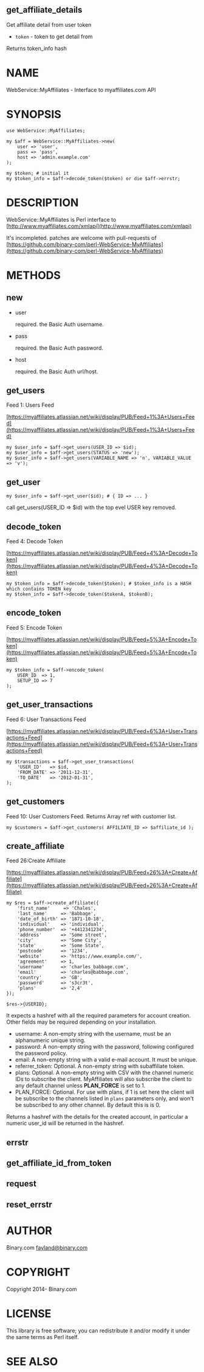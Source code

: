 ## get\_affiliate\_details

Get affiliate detail from user token

- `token` - token to get detail from

Returns token\_info hash

# NAME

WebService::MyAffiliates - Interface to myaffiliates.com API

# SYNOPSIS

    use WebService::MyAffiliates;

    my $aff = WebService::MyAffiliates->new(
        user => 'user',
        pass => 'pass',
        host => 'admin.example.com'
    );

    my $token; # initial it
    my $token_info = $aff->decode_token($token) or die $aff->errstr;

# DESCRIPTION

WebService::MyAffiliates is Perl interface to [http://www.myaffiliates.com/xmlapi](http://www.myaffiliates.com/xmlapi)

It's incompleted. patches are welcome with pull-requests of [https://github.com/binary-com/perl-WebService-MyAffiliates](https://github.com/binary-com/perl-WebService-MyAffiliates)

# METHODS

## new

- user

    required. the Basic Auth username.

- pass

    required. the Basic Auth password.

- host

    required. the Basic Auth url/host.

## get\_users

Feed 1: Users Feed

[https://myaffiliates.atlassian.net/wiki/display/PUB/Feed+1%3A+Users+Feed](https://myaffiliates.atlassian.net/wiki/display/PUB/Feed+1%3A+Users+Feed)

    my $user_info = $aff->get_users(USER_ID => $id);
    my $user_info = $aff->get_users(STATUS => 'new');
    my $user_info = $aff->get_users(VARIABLE_NAME => 'n', VARIABLE_VALUE => 'v');

## get\_user

    my $user_info = $aff->get_user($id); # { ID => ... }

call get\_users(USER\_ID => $id) with the top evel USER key removed.

## decode\_token

Feed 4: Decode Token

[https://myaffiliates.atlassian.net/wiki/display/PUB/Feed+4%3A+Decode+Token](https://myaffiliates.atlassian.net/wiki/display/PUB/Feed+4%3A+Decode+Token)

    my $token_info = $aff->decode_token($token); # $token_info is a HASH which contains TOKEN key
    my $token_info = $aff->decode_token($tokenA, $tokenB);

## encode\_token

Feed 5: Encode Token

[https://myaffiliates.atlassian.net/wiki/display/PUB/Feed+5%3A+Encode+Token](https://myaffiliates.atlassian.net/wiki/display/PUB/Feed+5%3A+Encode+Token)

    my $token_info = $aff->encode_token(
        USER_ID  => 1,
        SETUP_ID => 7
    );

## get\_user\_transactions

Feed 6: User Transactions Feed

[https://myaffiliates.atlassian.net/wiki/display/PUB/Feed+6%3A+User+Transactions+Feed](https://myaffiliates.atlassian.net/wiki/display/PUB/Feed+6%3A+User+Transactions+Feed)

    my $transactions = $aff->get_user_transactions(
        'USER_ID'   => $id,
        'FROM_DATE' => '2011-12-31',
        'TO_DATE'   => '2012-01-31',
    );

## get\_customers

Feed 10: User Customers Feed.
Returns Array ref with customer list.

    my $customers = $aff->get_customers( AFFILIATE_ID => $affiliate_id );

## create\_affiliate

Feed 26:Create Affiliate

[https://myaffiliates.atlassian.net/wiki/display/PUB/Feed+26%3A+Create+Affiliate](https://myaffiliates.atlassian.net/wiki/display/PUB/Feed+26%3A+Create+Affiliate)

    my $res = $aff->create_affiliate({
        'first_name'     => 'Chales',
        'last_name'     => 'Babbage',
        'date_of_birth' => '1871-10-18',
        'individual'    => 'individual',
        'phone_number'  => '+4412341234',
        'address'       => 'Some street',
        'city'          => 'Some City',
        'state'         => 'Some State',
        'postcode'      => '1234',
        'website'       => 'https://www.example.com/',
        'agreement'     => 1,
        'username'      => 'charles_babbage.com',
        'email'         => 'charles@babbage.com',
        'country'       => 'GB',
        'password'      => 's3cr3t',
        'plans'         => '2,4'
    });

    $res->{USERID};

It expects a hashref with all the required parameters for account creation. Other fields may be required depending on your installation.

- username: A non-empty string with the username, must be an alphanumeric unique string.
- password: A non-empty string with the password, following configured the password policy.
- email: A non-empty string with a valid e-mail account. It must be unique.
- referrer\_token: Optional. A non-empty string with subaffiliate token.
- plans: Optional. A non-empty string with CSV with the channel numeric IDs to subscribe the client. MyAffiliates will also subscribe the client to any default channel unless **PLAN\_FORCE** is set to 1.
- PLAN\_FORCE: Optional. For use with plans, if 1 is set here the client will be subscribe to the channels listed in `plans` parameters only, and won't be subscribed to any other channel. By default this is is 0.

Returns a hashref with the details for the created account, in particular a numeric user\_id will be returned in the hashref.

## errstr

## get\_affiliate\_id\_from\_token

## request

## reset\_errstr

# AUTHOR

Binary.com <fayland@binary.com>

# COPYRIGHT

Copyright 2014- Binary.com

# LICENSE

This library is free software; you can redistribute it and/or modify
it under the same terms as Perl itself.

# SEE ALSO
